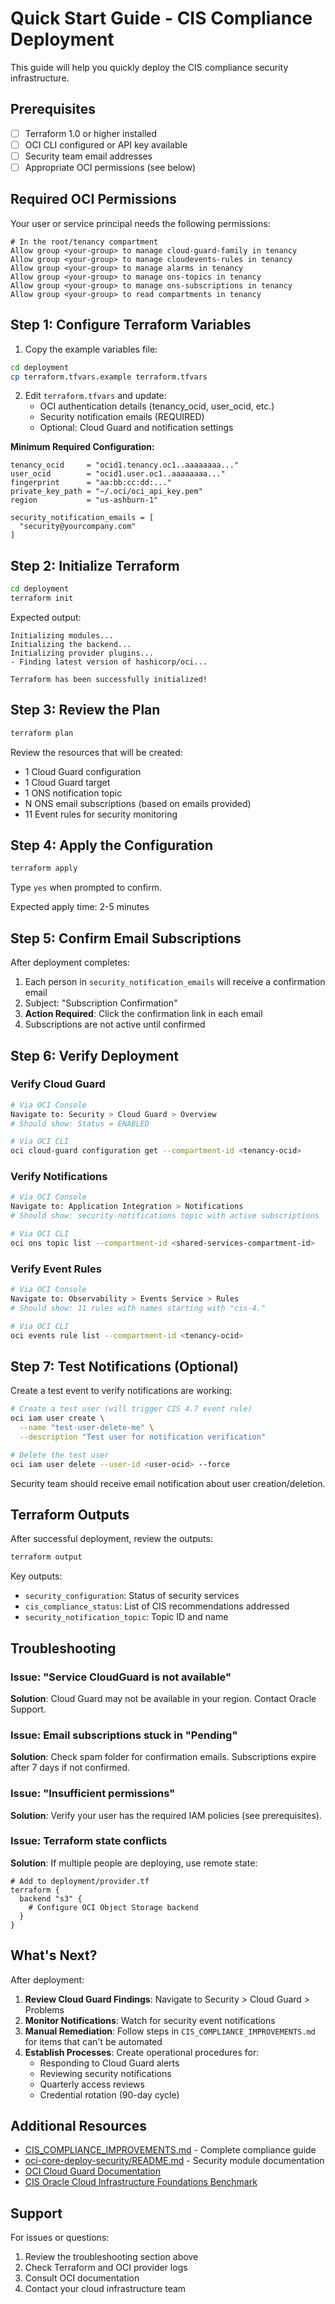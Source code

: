 # Quick Start Guide - CIS Compliance Deployment

This guide will help you quickly deploy the CIS compliance security infrastructure.

## Prerequisites

- [ ] Terraform 1.0 or higher installed
- [ ] OCI CLI configured or API key available
- [ ] Security team email addresses
- [ ] Appropriate OCI permissions (see below)

## Required OCI Permissions

Your user or service principal needs the following permissions:

```hcl
# In the root/tenancy compartment
Allow group <your-group> to manage cloud-guard-family in tenancy
Allow group <your-group> to manage cloudevents-rules in tenancy
Allow group <your-group> to manage alarms in tenancy
Allow group <your-group> to manage ons-topics in tenancy
Allow group <your-group> to manage ons-subscriptions in tenancy
Allow group <your-group> to read compartments in tenancy
```

## Step 1: Configure Terraform Variables

1. Copy the example variables file:
```bash
cd deployment
cp terraform.tfvars.example terraform.tfvars
```

2. Edit `terraform.tfvars` and update:
   - OCI authentication details (tenancy_ocid, user_ocid, etc.)
   - Security notification emails (REQUIRED)
   - Optional: Cloud Guard and notification settings

**Minimum Required Configuration:**
```hcl
tenancy_ocid     = "ocid1.tenancy.oc1..aaaaaaaa..."
user_ocid        = "ocid1.user.oc1..aaaaaaaa..."
fingerprint      = "aa:bb:cc:dd:..."
private_key_path = "~/.oci/oci_api_key.pem"
region           = "us-ashburn-1"

security_notification_emails = [
  "security@yourcompany.com"
]
```

## Step 2: Initialize Terraform

```bash
cd deployment
terraform init
```

Expected output:
```
Initializing modules...
Initializing the backend...
Initializing provider plugins...
- Finding latest version of hashicorp/oci...

Terraform has been successfully initialized!
```

## Step 3: Review the Plan

```bash
terraform plan
```

Review the resources that will be created:
- 1 Cloud Guard configuration
- 1 Cloud Guard target
- 1 ONS notification topic
- N ONS email subscriptions (based on emails provided)
- 11 Event rules for security monitoring

## Step 4: Apply the Configuration

```bash
terraform apply
```

Type `yes` when prompted to confirm.

Expected apply time: 2-5 minutes

## Step 5: Confirm Email Subscriptions

After deployment completes:

1. Each person in `security_notification_emails` will receive a confirmation email
2. Subject: "Subscription Confirmation"
3. **Action Required**: Click the confirmation link in each email
4. Subscriptions are not active until confirmed

## Step 6: Verify Deployment

### Verify Cloud Guard
```bash
# Via OCI Console
Navigate to: Security > Cloud Guard > Overview
# Should show: Status = ENABLED

# Via OCI CLI
oci cloud-guard configuration get --compartment-id <tenancy-ocid>
```

### Verify Notifications
```bash
# Via OCI Console
Navigate to: Application Integration > Notifications
# Should show: security-notifications topic with active subscriptions

# Via OCI CLI
oci ons topic list --compartment-id <shared-services-compartment-id>
```

### Verify Event Rules
```bash
# Via OCI Console
Navigate to: Observability > Events Service > Rules
# Should show: 11 rules with names starting with "cis-4."

# Via OCI CLI
oci events rule list --compartment-id <tenancy-ocid>
```

## Step 7: Test Notifications (Optional)

Create a test event to verify notifications are working:

```bash
# Create a test user (will trigger CIS 4.7 event rule)
oci iam user create \
  --name "test-user-delete-me" \
  --description "Test user for notification verification"

# Delete the test user
oci iam user delete --user-id <user-ocid> --force
```

Security team should receive email notification about user creation/deletion.

## Terraform Outputs

After successful deployment, review the outputs:

```bash
terraform output
```

Key outputs:
- `security_configuration`: Status of security services
- `cis_compliance_status`: List of CIS recommendations addressed
- `security_notification_topic`: Topic ID and name

## Troubleshooting

### Issue: "Service CloudGuard is not available"
**Solution**: Cloud Guard may not be available in your region. Contact Oracle Support.

### Issue: Email subscriptions stuck in "Pending"
**Solution**: Check spam folder for confirmation emails. Subscriptions expire after 7 days if not confirmed.

### Issue: "Insufficient permissions"
**Solution**: Verify your user has the required IAM policies (see prerequisites).

### Issue: Terraform state conflicts
**Solution**: If multiple people are deploying, use remote state:
```hcl
# Add to deployment/provider.tf
terraform {
  backend "s3" {
    # Configure OCI Object Storage backend
  }
}
```

## What's Next?

After deployment:

1. **Review Cloud Guard Findings**: Navigate to Security > Cloud Guard > Problems
2. **Monitor Notifications**: Watch for security event notifications
3. **Manual Remediation**: Follow steps in `CIS_COMPLIANCE_IMPROVEMENTS.md` for items that can't be automated
4. **Establish Processes**: Create operational procedures for:
   - Responding to Cloud Guard alerts
   - Reviewing security notifications
   - Quarterly access reviews
   - Credential rotation (90-day cycle)

## Additional Resources

- [CIS_COMPLIANCE_IMPROVEMENTS.md](../CIS_COMPLIANCE_IMPROVEMENTS.md) - Complete compliance guide
- [oci-core-deploy-security/README.md](../oci-core-deploy-security/README.md) - Security module documentation
- [OCI Cloud Guard Documentation](https://docs.oracle.com/en-us/iaas/cloud-guard/home.htm)
- [CIS Oracle Cloud Infrastructure Foundations Benchmark](https://www.cisecurity.org/benchmark/oracle_cloud)

## Support

For issues or questions:
1. Review the troubleshooting section above
2. Check Terraform and OCI provider logs
3. Consult OCI documentation
4. Contact your cloud infrastructure team
